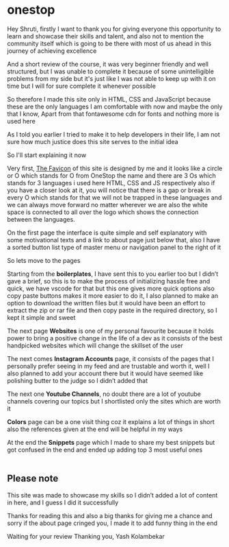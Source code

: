 # onestop
Hey Shruti, firstly I want to thank you for giving everyone this opportunity to learn and showcase their skills and talent, and also not to mention the community itself which is going to be there with most of us ahead in this journey of achieving excellence

And a short review of the course, it was very beginner friendly and well structured, but I was unable to complete it because of some unintelligible problems from my side but it's just like I was not able to keep up with it on time but I will for sure complete it whenever possible
 
 So therefore I made this site only in HTML, CSS and JavaScript because these are the only languages I am comfortable with now and maybe the only that I know, Apart from that fontawesome cdn for fonts and nothing more is used here
 
 As I told you earlier I tried to make it to help developers in their life, I am not sure how much justice does this site serves to the initial idea



So I'll start explaining it now

Very first, <a href="https://github.com/yashkolambekar/onestop/blob/main/media/logo.png">The Favicon</a> of this site is designed by me and it looks like a circle or O which stands for O from OneStop the name and there are 3 Os which stands for 3 languages i used here HTML, CSS and JS respectively also if you have a closer look at it, you will notice that there is a gap or break in every O which stands for that we will not be trapped in these languages and we can always move forward no matter wherever we are also the white space is connected to all over the logo which shows the connection between the languages.

On the first page the interface is quite simple and self explanatory with some motivational texts and a link to about page just below that, also I have a sorted button list type of master menu or navigation panel to the right of it

So lets move to the pages

Starting from the <b>boilerplates</b>, I have sent this to you earlier too but I didn’t gave a brief, so this is to make the process of initializing hassle free and quick, we have vscode for that but this one gives more quick options also copy paste buttons makes it more easier to do it, I also planned to make an option to download the written files but it would have been an effort to extract the zip or rar file and then copy paste in the required directory, so I kept it simple and sweet

The next page <b>Websites</b> is one of my personal favourite because it holds power to bring a positive change in the life of a dev as it consists of the best handpicked websites which will change the skillset of the user

The next comes <b>Instagram Accounts</b> page, it consists of the pages that I personally prefer seeing in my feed and are trustable and worth it, well I also planned to add your account there but it would have seemed like polishing butter to the judge so I didn’t added that

The next one <b>Youtube Channels</b>, no doubt there are a lot of youtube channels covering our topics but I shortlisted only the sites which are worth it 

<b>Colors</b> page can be a one visit thing coz it explains a lot of things in short also the references given at the end will be helpful in my ways

At the end the <b>Snippets</b> page which I made to share my best snippets but got confused in the end and ended up adding top 3 most useful ones
<br>
<br>

<h2>Please note</h2>
This site was made to showcase my skills so I didn’t added a lot of content in here, and I guess I did it successfully 

Thanks for reading this and also a big thanks for giving me a chance and sorry if the about page cringed you, I made it to add funny thing in the end

Waiting for your review
Thanking you,
Yash Kolambekar
